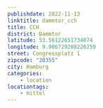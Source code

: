 ```yaml
---
publishdate: 2022-11-13
linktitle: dammtor_cch
title: CCH
district: Dammtor
latitude: 53.56122651734074
longitude: 9.986729288220259
street: Congressplatz 1
zipcode: "20355"
city: Hamburg
categories:
    - location
locationtags:
    - mittel
---
```

